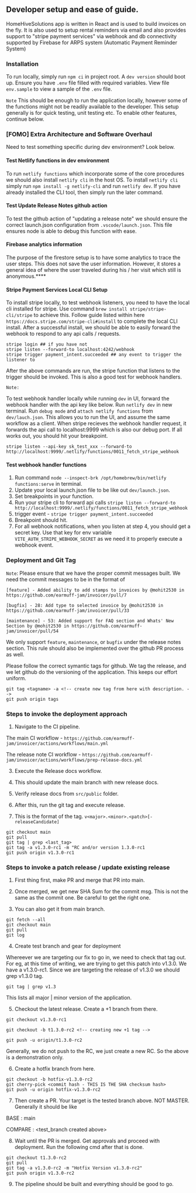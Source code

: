 ## Developer setup and ease of guide.

HomeHiveSolutions app is written in React and is used to build invoices on the fly. It is also used to setup rental reminders via email and
also provides support to "stripe payment services" via webhook and db connectivity supported by Firebase for ARPS system (Automatic Payment Reminder System)

### Installation

To run locally, simply run `npm ci` in project root. A `dev version` should boot up. Ensure you have `.env` file filled with
required variables. View file `env.sample` to view a sample of the `.env` file.

`Note`
This should be enough to run the application locally, however some of the functions might not be readily available to the
developer. This setup generally is for quick testing, unit testing etc. To enable other features, continue below.

### [FOMO] Extra Architecture and Software Overhaul

Need to test something specific during dev environment? Look below.

#### Test Netlify functions in dev environment

To run `netlify functions` which incorporate some of the core procedures we should also install `netlify cli` in the host OS. To install `netlify cli` simply run `npm install -g netlify-cli` and run `netlify dev`. If you have already installed the CLI tool, then simply run the later command.

#### Test Update Release Notes github action

To test the github action of "updating a release note" we should ensure the correct launch.json configuration from `.vscode/launch.json`. This file ensures node is able to debug this function with ease.

#### Firebase analytics information

The purpose of the firestore setup is to have some analytics to trace the user steps. This does not save the user information. However, it stores a general idea of where the user traveled during his / her visit which still is anonymous.\*\*\*\*

#### Stripe Payment Services Local CLI Setup

To install stripe locally, to test webhook listeners, you need to have the local cli installed for stripe. Use command `brew install stripe/stripe-cli/stripe` to achieve this. Follow guide listed within here `https://docs.stripe.com/stripe-cli#install` to complete the local CLI install. After a successful install, we should be able to easily forward the webhook to respond to any api calls / requests.

```
stripe login ## if you have not
stripe listen --forward-to localhost:4242/webhook
stripe trigger payment_intent.succeeded ## any event to trigger the listener to
```

After the above commands are run, the stripe function that listens to the trigger should be invoked. This is also a good test for webhook handlers.

`Note:`

To test webhook handler locally while running `dev` in UI, forward the webhook handler with the api key like below. Run `netlify dev` in new terminal. Run `debug mode` and `attach netlify functions` from `dev/lauch.json`. This allows you to run the UI, and assume the same workflow as a client. When stripe recieves the webhook handler request, it forwards the api call to localhost:9999 which is also our debug port. If all works out, you should hit your breakpoint.

```
stripe listen --api-key sk_test_xxx --forward-to http://localhost:9999/.netlify/functions/0011_fetch_stripe_webhook
```

#### Test webhook handler functions

1. Run command `node --inspect-brk /opt/homebrew/bin/netlify functions:serve` in terminal.
2. Update your local launch.json file to be like out `dev/launch.json`.
3. Set breakpoints in your function.
4. Run your stripe cli to forward api calls `stripe listen --forward-to http://localhost:9999/.netlify/functions/0011_fetch_stripe_webhook`
5. trigger event - `stripe trigger payment_intent.succeeded`
6. Breakpoint should hit.
7. For all webhook notifications, when you listen at step 4, you should get a secret key. Use that key for env variable `VITE_AUTH_STRIPE_WEBHOOK_SECRET` as we need it to properly execute a webhook event.

### Deployment and Git Tag

`Note`: Please ensure that we have the proper commit messages built. We need the commit
messages to be in the format of

```
[feature] - Added ability to add stamps to invoices by @mohit2530 in https://github.com/earmuff-jam/invoicer/pull/7

[bugfix] - 28: Add type to selected invoice by @mohit2530 in https://github.com/earmuff-jam/invoicer/pull/33

[maintenance] - 53: Added support for FAQ section and Whats' New Section by @mohit2530 in https://github.com/earmuff-jam/invoicer/pull/54

```

We only support `feature`, `maintenance`, or `bugfix` under the release notes section.
This rule should also be implemented over the github PR process as well.

Please follow the correct symantic tags for github. We tag the release, and we let github
do the versioning of the application. This keeps our effort uniform.

```
git tag <tagname> -a <!-- create new tag from here with description. -->
git push origin tags

```

### Steps to invoke the deployment approach

1. Navigate to the CI pipeline.

The main CI workflow - `https://github.com/earmuff-jam/invoicer/actions/workflows/main.yml`

The release note CI workflow - `https://github.com/earmuff-jam/invoicer/actions/workflows/prep-release-docs.yml`

3. Execute the Release docs workflow.

4. This should update the main branch with new release docs.

5. Verify release docs from `src/public` folder.

6. After this, run the git tag and execute release.

7. This is the format of the tag. `v<major>.<minor>.<patch>[-releaseCandidate]`

```
git checkout main
git pull
git tag | grep <last_tag>
git tag -a v1.3.0-rc1 -m "RC and/or version 1.3.0-rc1
git push origin v1.3.0-rc1

```

### Steps to invoke a patch release / update existing release

1. First thing first, make PR and merge that PR into main.

2. Once merged, we get new SHA Sum for the commit msg. This is not the same as the commit one. Be careful to get the right one.

3. You can also get it from main branch.

```
git fetch --all
git checkout main
git pull
git log
```

4. Create test branch and gear for deployment

Whereever we are targeting our fix to go in, we need to check that tag out. For eg, at this time of writing, we are trying to get
this patch into v1.3.0. We have a v1.3.0-rc1. Since we are targeting the release of v1.3.0 we should grep v1.3.0 tag.

```
git tag | grep v1.3

```

This lists all major | minor version of the application.

5. Checkout the latest release. Create a +1 branch from there.

```
git checkout v1.3.0-rc1

git checkout -b t1.3.0-rc2 <!-- creating new +1 tag -->

git push -u origin/t1.3.0-rc2
```

Generally, we do not push to the RC, we just create a new RC. So the above is a demonstration only.

6. Create a hotfix branch from here.

```
git checkout -b hotfix-v1.3.0-rc2
git cherry-pick <commit hash - THIS IS THE SHA checksum hash>
git push -u origin hotfix-v1.3.0-rc2

```

7. Then create a PR. Your target is the tested branch above. NOT MASTER. Generally it should be like

BASE : main

COMPARE : <test_branch created above>

8. Wait until the PR is merged. Get approvals and proceed with deployment. Run the following cmd after that is done.

```
git checkout t1.3.0-rc2
git pull
git tag -a v1.3.0-rc2 -m "Hotfix Version v1.3.0-rc2"
git push origin v1.3.0-rc2

```

9. The pipeline should be built and everything should be good to go.
